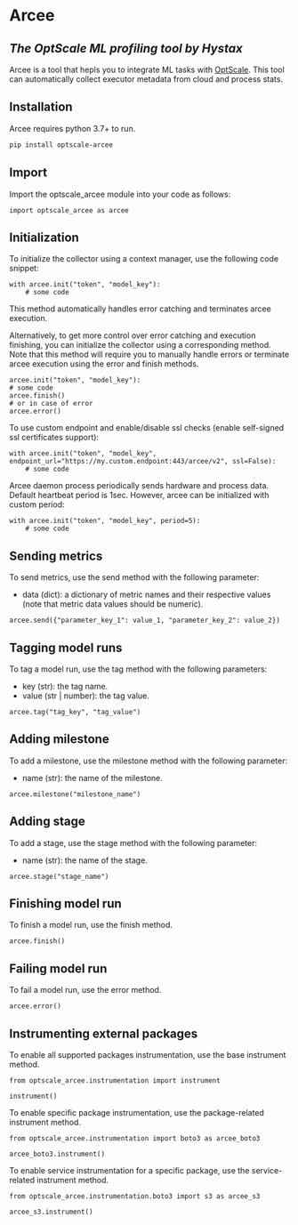 # Arcee
## *The OptScale ML profiling tool by Hystax*

Arcee is a tool that hepls you to integrate ML tasks with [OptScale](https://my.optscale.com/).
This tool can automatically collect executor metadata from cloud and process stats.

## Installation
Arcee requires python 3.7+ to run.
```sh
pip install optscale-arcee
```

## Import
Import the optscale_arcee module into your code as follows:
```
import optscale_arcee as arcee
```

## Initialization
To initialize the collector using a context manager, use the following code snippet:
```
with arcee.init("token", "model_key"):
    # some code
```

This method automatically handles error catching and terminates arcee execution.

Alternatively, to get more control over error catching and execution finishing, you can 
initialize the collector using a corresponding method. Note that this method will 
require you to manually handle errors or terminate arcee execution using the error
and finish methods.
```
arcee.init("token", "model_key"):
# some code
arcee.finish()
# or in case of error
arcee.error()
```

To use custom endpoint and enable/disable ssl checks (enable self-signed ssl certificates support):
```
with arcee.init("token", "model_key", endpoint_url="https://my.custom.endpoint:443/arcee/v2", ssl=False):
    # some code
```

Arcee daemon process periodically sends hardware and process data. Default heartbeat period is 1sec. However, 
arcee can be initialized with custom period:
```
with arcee.init("token", "model_key", period=5):
    # some code
```

## Sending metrics
To send metrics, use the send method with the following parameter:
- data (dict): a dictionary of metric names and their respective values (note that metric data values should be numeric).
```
arcee.send({"parameter_key_1": value_1, "parameter_key_2": value_2})
```

## Tagging model runs
To tag a model run, use the tag method with the following parameters:
- key (str): the tag name.
- value (str | number): the tag value.
```
arcee.tag("tag_key", "tag_value")
```

## Adding milestone
To add a milestone, use the milestone method with the following parameter:
- name (str): the name of the milestone.
```
arcee.milestone("milestone_name")
```

## Adding stage
To add a stage, use the stage method with the following parameter:
- name (str): the name of the stage.
```
arcee.stage("stage_name")
```

## Finishing model run
To finish a model run, use the finish method.
```
arcee.finish()
```

## Failing model run
To fail a model run, use the error method.
```
arcee.error()
```

## Instrumenting external packages
To enable all supported packages instrumentation, use the base instrument method.
```
from optscale_arcee.instrumentation import instrument

instrument()
```

To enable specific package instrumentation, use the package-related instrument method.
```
from optscale_arcee.instrumentation import boto3 as arcee_boto3

arcee_boto3.instrument()
```

To enable service instrumentation for a specific package, use the service-related instrument method.
```
from optscale_arcee.instrumentation.boto3 import s3 as arcee_s3

arcee_s3.instrument()
```
